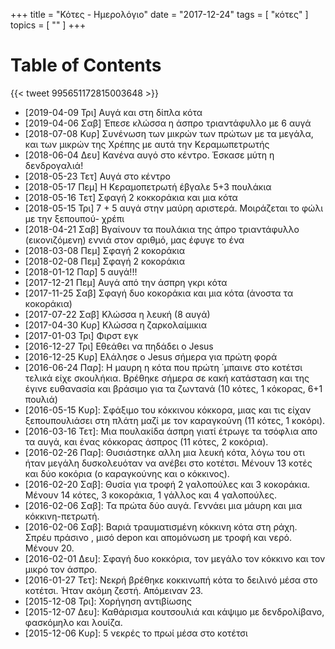 +++
title = "Κότες - Ημερολόγιο"
date = "2017-12-24"
tags = [ "κότες" ]
topics = [ "" ]
+++


# Table of Contents



{{< tweet 995651172815003648 >}}

-   <span class="timestamp-wrapper"><span class="timestamp">[2019-04-09 Τρι] </span></span> Αυγά και στη δίπλα κότα
-   <span class="timestamp-wrapper"><span class="timestamp">[2019-04-06 Σαβ] </span></span> Έπεσε κλώσσα η άσπρο τριαντάφυλλο με 6 αυγά
-   <span class="timestamp-wrapper"><span class="timestamp">[2018-07-08 Κυρ] </span></span> Συνένωση των μικρών των πρώτων με τα μεγάλα, και των μικρών της Χρέπης με αυτά την Κεραμωπετρωτής
-   <span class="timestamp-wrapper"><span class="timestamp">[2018-06-04 Δευ] </span></span> Κανένα αυγό στο κέντρο. Έσκασε μύτη η δενδρογαλιά!
-   <span class="timestamp-wrapper"><span class="timestamp">[2018-05-23 Τετ] </span></span> Αυγά στο κέντρο
-   <span class="timestamp-wrapper"><span class="timestamp">[2018-05-17 Πεμ] </span></span> H Κεραμοπετρωτή έβγαλε 5+3 πουλάκια
-   <span class="timestamp-wrapper"><span class="timestamp">[2018-05-16 Τετ] </span></span> Σφαγή 2 κοκκοράκια και μια κότα
-   <span class="timestamp-wrapper"><span class="timestamp">[2018-05-15 Τρι] </span></span> 7 + 5 αυγά στην μαύρη αριστερά. Μοιράζεται το φώλι με την ξεπουπού- χρέπι
-   <span class="timestamp-wrapper"><span class="timestamp">[2018-04-21 Σαβ] </span></span> Βγαίνουν τα πουλάκια της άπρο τριαντάφυλλο (εικονιζόμενη) εννιά στον αριθμό, μας έφυγε το ένα
-   <span class="timestamp-wrapper"><span class="timestamp">[2018-03-08 Πεμ] </span></span> Σφαγή 2 κοκοράκια
-   <span class="timestamp-wrapper"><span class="timestamp">[2018-02-08 Πεμ] </span></span> Σφαγή 2 κοκοράκια
-   <span class="timestamp-wrapper"><span class="timestamp">[2018-01-12 Παρ] </span></span> 5 αυγά!!!
-   <span class="timestamp-wrapper"><span class="timestamp">[2017-12-21 Πεμ] </span></span> Αυγά από την άσπρη γκρι κότα
-   <span class="timestamp-wrapper"><span class="timestamp">[2017-11-25 Σαβ] </span></span> Σφαγή δυο κοκοράκια και μια κότα (άνοστα τα κοκοράκια)
-   <span class="timestamp-wrapper"><span class="timestamp">[2017-07-22 Σαβ] </span></span> Κλώσσα η λευκή (8 αυγά)
-   <span class="timestamp-wrapper"><span class="timestamp">[2017-04-30 Κυρ] </span></span> Κλώσσα η ζαρκολαίμικια
-   <span class="timestamp-wrapper"><span class="timestamp">[2017-01-03 Τρι] </span></span> Φιρστ εγκ
-   <span class="timestamp-wrapper"><span class="timestamp">[2016-12-27 Τρι] </span></span> Εθεάθει να πηδάδει ο Jesus
-   <span class="timestamp-wrapper"><span class="timestamp">[2016-12-25 Κυρ] </span></span> Ελάλησε ο Jesus σήμερα για πρώτη φορά
-   <span class="timestamp-wrapper"><span class="timestamp">[2016-06-24 Παρ]</span></span>: Η μαυρη η κότα που πρώτη ΄μπαινε στο κοτέτσι τελικά είχε σκουλήκια. Βρέθηκε σήμερα σε κακή κατάσταση και της έγινε ευθανασία και βράσιμο για τα ζωντανά (10 κότες, 1 κόκορας, 6+1 πουλιά)
-   <span class="timestamp-wrapper"><span class="timestamp">[2016-05-15 Κυρ]</span></span>: Σφάξιμο του κόκκινου κόκκορα, μιας και τις είχαν ξεπουπουλιάσει στη πλάτη μαζί με τον καραγκούνη (11 κότες, 1 κοκόρι).
-   <span class="timestamp-wrapper"><span class="timestamp">[2016-03-16 Τετ]</span></span>: Μια πουλακίδα άσπρη γιατί έτρωγε τα τσόφλια απο τα αυγά, και ένας κόκκορας άσπρος (11 κότες, 2 κοκόρια).
-   <span class="timestamp-wrapper"><span class="timestamp">[2016-02-26 Παρ]</span></span>: Θυσιάστηκε αλλη μια λευκή κότα, λόγω του οτι ήταν μεγάλη δυσκολευόταν να ανέβει στο κοτέτσι. Μένουν 13 κοτές και δύο κοκόρια (ο καραγκούνης και ο κόκκινος).
-   <span class="timestamp-wrapper"><span class="timestamp">[2016-02-20 Σαβ]</span></span>: Θυσία για τροφή 2 γαλοπούλες και 3 κοκοράκια. Μένουν 14 κότες, 3 κοκοράκια, 1 γάλλος και 4 γαλοπούλες.
-   <span class="timestamp-wrapper"><span class="timestamp">[2016-02-06 Σαβ]</span></span>: Τα πρώτα δύο αυγά. Γεννάει μια μάυρη και μια κόκκινη-πετρωτή.
-   <span class="timestamp-wrapper"><span class="timestamp">[2016-02-06 Σαβ]</span></span>: Βαριά τραυματισμένη κόκκινη κότα στη ράχη. Σπρέυ πράσινο , μισό depon και απομόνωση με τροφή και νερό. Μένουν 20.
-   <span class="timestamp-wrapper"><span class="timestamp">[2016-02-01 Δευ]</span></span>: Σφαγή δυο κοκκόρια, τον μεγάλο τον κόκκινο και τον μικρό τον άσπρο.
-   <span class="timestamp-wrapper"><span class="timestamp">[2016-01-27 Τετ]</span></span>: Νεκρή βρέθηκε κοκκινωπή κότα το δειλινό μέσα στο κοτέτσι. Ήταν ακόμη ζεστή. Απόμειναν 23.
-   <span class="timestamp-wrapper"><span class="timestamp">[2015-12-08 Τρι]</span></span>: Χορήγηση αντιβίωσης
-   <span class="timestamp-wrapper"><span class="timestamp">[2015-12-07 Δευ]</span></span>: Καθάρισμα κουτσουλιά και κάψιμο με δενδρολίβανο, φασκόμηλο και λουίζα.
-   <span class="timestamp-wrapper"><span class="timestamp">[2015-12-06 Κυρ]</span></span>: 5 νεκρές το πρωί μέσα στο κοτέτσι
